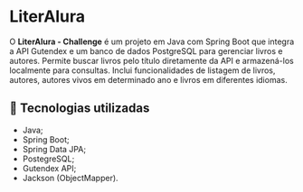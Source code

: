 # LiterAlura 
O **LiterAlura - Challenge** é um projeto em Java com Spring Boot que integra a API Gutendex e um banco de dados PostgreSQL para gerenciar livros e autores. Permite buscar livros pelo título diretamente da API e armazená-los localmente para consultas. Inclui funcionalidades de listagem de livros, autores, autores vivos em determinado ano e livros em diferentes idiomas.

## 📌 Tecnologias utilizadas
* Java;
* Spring Boot;
* Spring Data JPA;
* PostegreSQL;
* Gutendex API;
* Jackson (ObjectMapper).
